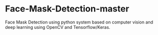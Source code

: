 # Face-Mask-Detection-master
Face Mask Detection using python system based on computer vision and deep learning using OpenCV and Tensorflow/Keras.

